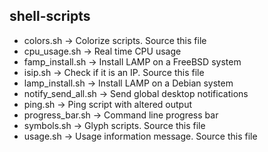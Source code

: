 ## shell-scripts

- colors.sh             -> Colorize scripts. Source this file
- cpu_usage.sh          -> Real time CPU usage
- famp_install.sh       -> Install LAMP on a FreeBSD system
- isip.sh               -> Check if it is an IP. Source this file
- lamp_install.sh       -> Install LAMP on a Debian system
- notify_send_all.sh    -> Send global desktop notifications
- ping.sh               -> Ping script with altered output
- progress_bar.sh       -> Command line progress bar
- symbols.sh            -> Glyph scripts. Source this file
- usage.sh              -> Usage information message. Source this file